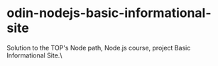 # odin-nodejs-basic-informational-site

Solution to the TOP's Node path, Node.js course, project Basic Informational Site.\